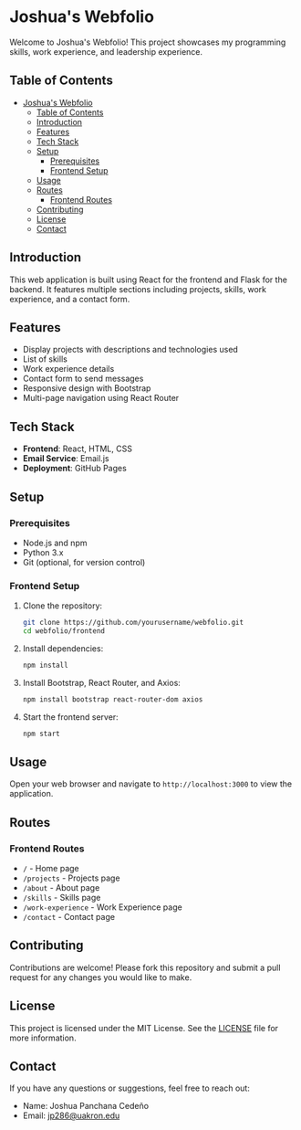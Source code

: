 # Joshua's Webfolio

Welcome to Joshua's Webfolio! This project showcases my programming skills, work experience, and leadership experience.

## Table of Contents

- [Joshua's Webfolio](#joshuas-webfolio)
  - [Table of Contents](#table-of-contents)
  - [Introduction](#introduction)
  - [Features](#features)
  - [Tech Stack](#tech-stack)
  - [Setup](#setup)
    - [Prerequisites](#prerequisites)
    - [Frontend Setup](#frontend-setup)
  - [Usage](#usage)
  - [Routes](#routes)
    - [Frontend Routes](#frontend-routes)
  - [Contributing](#contributing)
  - [License](#license)
  - [Contact](#contact)

## Introduction

This web application is built using React for the frontend and Flask for the backend. It features multiple sections including projects, skills, work experience, and a contact form.

## Features

- Display projects with descriptions and technologies used
- List of skills
- Work experience details
- Contact form to send messages
- Responsive design with Bootstrap
- Multi-page navigation using React Router

## Tech Stack

- **Frontend**: React, HTML, CSS
- **Email Service**: Email.js
- **Deployment**: GitHub Pages

## Setup

### Prerequisites

- Node.js and npm
- Python 3.x
- Git (optional, for version control)

### Frontend Setup

1. Clone the repository:
    ```sh
    git clone https://github.com/yourusername/webfolio.git
    cd webfolio/frontend
    ```

2. Install dependencies:
    ```sh
    npm install
    ```

3. Install Bootstrap, React Router, and Axios:
    ```sh
    npm install bootstrap react-router-dom axios
    ```

4. Start the frontend server:
    ```sh
    npm start
    ```
    
## Usage

Open your web browser and navigate to `http://localhost:3000` to view the application.

## Routes

### Frontend Routes

- `/` - Home page
- `/projects` - Projects page
- `/about` - About page
- `/skills` - Skills page
- `/work-experience` - Work Experience page
- `/contact` - Contact page

## Contributing

Contributions are welcome! Please fork this repository and submit a pull request for any changes you would like to make.

## License

This project is licensed under the MIT License. See the [LICENSE](LICENSE) file for more information.

## Contact

If you have any questions or suggestions, feel free to reach out:

- Name: Joshua Panchana Cedeño
- Email: jp286@uakron.edu
